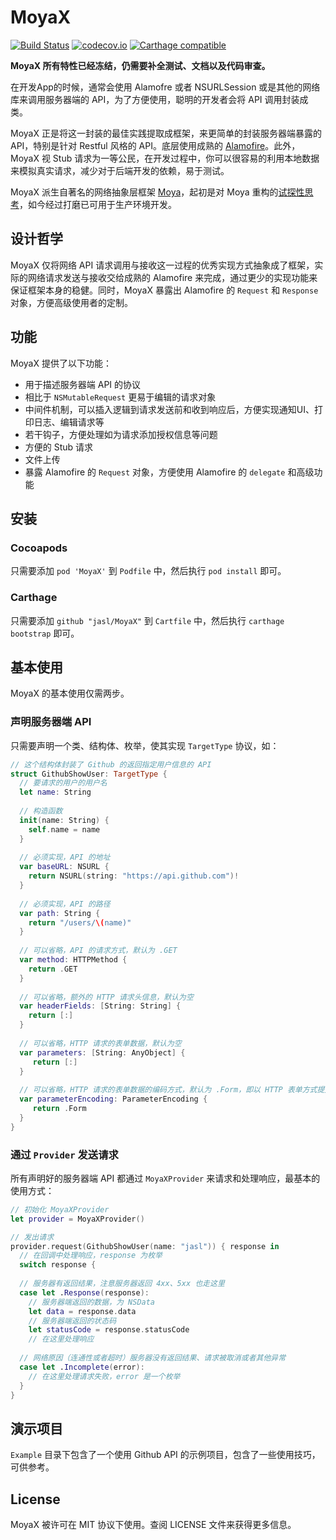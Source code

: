 MoyaX
====

[![Build Status](https://travis-ci.org/jasl/MoyaX.svg?branch=master)](https://travis-ci.org/jasl/MoyaX)
[![codecov.io](https://codecov.io/github/jasl/MoyaX/coverage.svg?branch=master)](https://codecov.io/github/jasl/MoyaX?branch=master)
[![Carthage compatible](https://img.shields.io/badge/Carthage-compatible-4BC51D.svg?style=flat)](https://github.com/Carthage/Carthage)

**MoyaX 所有特性已经冻结，仍需要补全测试、文档以及代码审查。**

在开发App的时候，通常会使用 Alamofre 或者 NSURLSession 或是其他的网络库来调用服务器端的 API，为了方便使用，聪明的开发者会将 API 调用封装成类。

MoyaX 正是将这一封装的最佳实践提取成框架，来更简单的封装服务器端暴露的 API，特别是针对 Restful 风格的 API。底层使用成熟的 [Alamofire](https://github.com/Alamofire/Alamofire)。此外，MoyaX 视 Stub 请求为一等公民，在开发过程中，你可以很容易的利用本地数据来模拟真实请求，减少对于后端开发的依赖，易于测试。 

MoyaX 派生自著名的网络抽象层框架 [Moya](https://github.com/Moya/Moya)，起初是对 Moya 重构的[试探性思考](Documentation/motivation_zh.md)，如今经过打磨已可用于生产环境开发。

## 设计哲学

MoyaX 仅将网络 API 请求调用与接收这一过程的优秀实现方式抽象成了框架，实际的网络请求发送与接收交给成熟的 Alamofire 来完成，通过更少的实现功能来保证框架本身的稳健。同时，MoyaX 暴露出 Alamofire 的 `Request` 和 `Response` 对象，方便高级使用者的定制。

## 功能

MoyaX 提供了以下功能：

- 用于描述服务器端 API 的协议
- 相比于 `NSMutableRequest` 更易于编辑的请求对象
- 中间件机制，可以插入逻辑到请求发送前和收到响应后，方便实现通知UI、打印日志、编辑请求等
- 若干钩子，方便处理如为请求添加授权信息等问题
- 方便的 Stub 请求
- 文件上传
- 暴露 Alamofire 的 `Request` 对象，方便使用 Alamofire 的 `delegate` 和高级功能

## 安装

### Cocoapods

只需要添加 `pod 'MoyaX'` 到 `Podfile` 中，然后执行 `pod install` 即可。

### Carthage

只需要添加 `github "jasl/MoyaX"` 到 `Cartfile` 中，然后执行 `carthage bootstrap` 即可。

## 基本使用

MoyaX 的基本使用仅需两步。

### 声明服务器端 API

只需要声明一个类、结构体、枚举，使其实现 `TargetType` 协议，如：

```swift
// 这个结构体封装了 Github 的返回指定用户信息的 API
struct GithubShowUser: TargetType {
  // 要请求的用户的用户名
  let name: String
  
  // 构造函数
  init(name: String) {
    self.name = name
  }
  
  // 必须实现，API 的地址
  var baseURL: NSURL {
    return NSURL(string: "https://api.github.com")!
  }
  
  // 必须实现，API 的路径
  var path: String {
    return "/users/\(name)"
  }
  
  // 可以省略，API 的请求方式，默认为 .GET
  var method: HTTPMethod {
    return .GET
  }
  
  // 可以省略，额外的 HTTP 请求头信息，默认为空
  var headerFields: [String: String] {
    return [:]
  }
  
  // 可以省略，HTTP 请求的表单数据，默认为空
  var parameters: [String: AnyObject] {
  	 return [:]
  }
  
  // 可以省略，HTTP 请求的表单数据的编码方式，默认为 .Form，即以 HTTP 表单方式提交 parameters
  var parameterEncoding: ParameterEncoding {
  	 return .Form
  }
}
```

### 通过 `Provider` 发送请求

所有声明好的服务器端 API 都通过 `MoyaXProvider` 来请求和处理响应，最基本的使用方式：

```swift
// 初始化 MoyaXProvider
let provider = MoyaXProvider()

// 发出请求
provider.request(GithubShowUser(name: "jasl")) { response in
  // 在回调中处理响应，response 为枚举
  switch response {
  
  // 服务器有返回结果，注意服务器返回 4xx、5xx 也走这里
  case let .Response(response):
    // 服务器端返回的数据，为 NSData
    let data = response.data
    // 服务器端返回的状态码
    let statusCode = response.statusCode
    // 在这里处理响应
    
  // 网络原因（连通性或者超时）服务器没有返回结果、请求被取消或者其他异常
  case let .Incomplete(error):
    // 在这里处理请求失败，error 是一个枚举
  }
}
```

## 演示项目

`Example` 目录下包含了一个使用 Github API 的示例项目，包含了一些使用技巧，可供参考。

## License

MoyaX 被许可在 MIT 协议下使用。查阅 LICENSE 文件来获得更多信息。